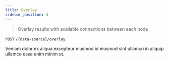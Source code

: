 ```yaml
---
title: Overlay
sidebar_position: 4
---
```


> Overlay results with available connections between each node

`POST` `/{data-source}/overlay`

Veniam dolor ex aliqua excepteur eiusmod id eiusmod sint ullamco in aliquip ullamco esse enim minim ut.

